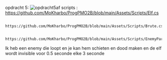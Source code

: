 opdracht 5:
![opdracht5af](https://github.com/user-attachments/assets/85015df7-b503-4728-9009-81877e57dc4c)
scripts : https://github.com/MoKharbo/ProgPMO2B/blob/main/Assets/Scripts/Elf.cs

          https://github.com/MoKharbo/ProgPMO2B/blob/main/Assets/Scripts/Brute.cs
          
          https://github.com/MoKharbo/ProgPMO2B/blob/main/Assets/Scripts/EnemyParent.cs
Ik heb een enemy die loopt en je kan hem schieten en dood maken en de elf wordt invisible voor 0.5 seconde elke 3 seconde

